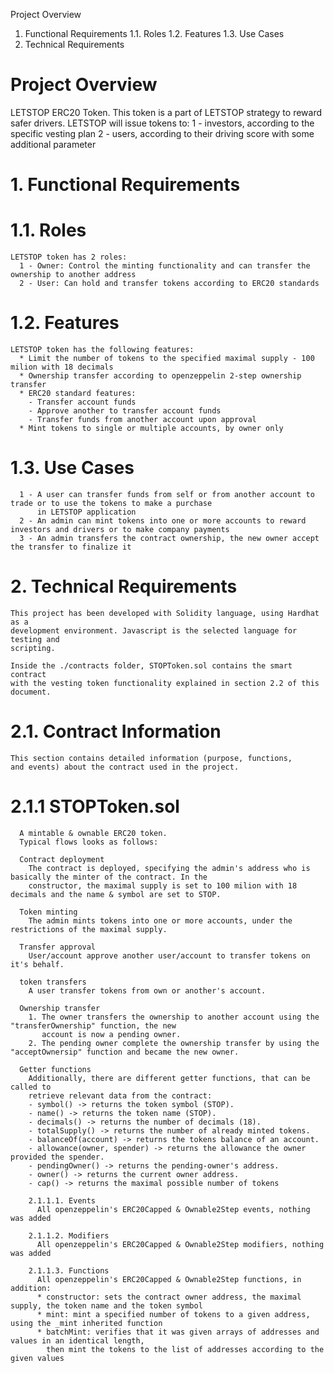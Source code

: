 
Project Overview
  1. Functional Requirements
    1.1. Roles
    1.2. Features
    1.3. Use Cases
  2. Technical Requirements


# Project Overview

LETSTOP ERC20 Token.
This token is a part of LETSTOP strategy to reward safer drivers.
LETSTOP will issue tokens to:
  1 - investors, according to the specific vesting plan
  2 - users, according to their driving score with some additional parameter

# 1. Functional Requirements
#   1.1. Roles
    LETSTOP token has 2 roles:
      1 - Owner: Control the minting functionality and can transfer the ownership to another address
      2 - User: Can hold and transfer tokens according to ERC20 standards

#   1.2. Features
    LETSTOP token has the following features:
      * Limit the number of tokens to the specified maximal supply - 100 milion with 18 decimals
      * Ownership transfer according to openzeppelin 2-step ownership transfer
      * ERC20 standard features:
        - Transfer account funds
        - Approve another to transfer account funds 
        - Transfer funds from another account upon approval
      * Mint tokens to single or multiple accounts, by owner only

#   1.3. Use Cases
      1 - A user can transfer funds from self or from another account to trade or to use the tokens to make a purchase
          in LETSTOP application
      2 - An admin can mint tokens into one or more accounts to reward investors and drivers or to make company payments
      3 - An admin transfers the contract ownership, the new owner accept the transfer to finalize it

# 2. Technical Requirements
    This project has been developed with Solidity language, using Hardhat as a
    development environment. Javascript is the selected language for testing and
    scripting.

    Inside the ./contracts folder, STOPToken.sol contains the smart contract
    with the vesting token functionality explained in section 2.2 of this document.

# 2.1. Contract Information
    This section contains detailed information (purpose, functions,
    and events) about the contract used in the project.

#   2.1.1 STOPToken.sol
      A mintable & ownable ERC20 token.
      Typical flows looks as follows:

      Contract deployment
        The contract is deployed, specifying the admin's address who is basically the minter of the contract. In the
        constructor, the maximal supply is set to 100 milion with 18 decimals and the name & symbol are set to STOP.

      Token minting
        The admin mints tokens into one or more accounts, under the restrictions of the maximal supply.

      Transfer approval
        User/account approve another user/account to transfer tokens on it's behalf.

      token transfers
        A user transfer tokens from own or another's account.

      Ownership transfer
        1. The owner transfers the ownership to another account using the "transferOwnership" function, the new
           account is now a pending owner.
        2. The pending owner complete the ownership transfer by using the "acceptOwnersip" function and became the new owner.

      Getter functions
        Additionally, there are different getter functions, that can be called to
        retrieve relevant data from the contract:
        - symbol() -> returns the token symbol (STOP).
        - name() -> returns the token name (STOP).
        - decimals() -> returns the number of decimals (18).
        - totalSupply() -> returns the number of already minted tokens.
        - balanceOf(account) -> returns the tokens balance of an account.
        - allowance(owner, spender) -> returns the allowance the owner provided the spender.
        - pendingOwner() -> returns the pending-owner's address.
        - owner() -> returns the current owner address.
        - cap() -> returns the maximal possible number of tokens

        2.1.1.1. Events
          All openzeppelin's ERC20Capped & Ownable2Step events, nothing was added

        2.1.1.2. Modifiers
          All openzeppelin's ERC20Capped & Ownable2Step modifiers, nothing was added

        2.1.1.3. Functions
          All openzeppelin's ERC20Capped & Ownable2Step functions, in addition:
          * constructor: sets the contract owner address, the maximal supply, the token name and the token symbol
          * mint: mint a specified number of tokens to a given address, using the _mint inherited function
          * batchMint: verifies that it was given arrays of addresses and values in an identical length,
            then mint the tokens to the list of addresses according to the given values
